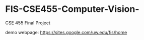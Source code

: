 # FIS-CSE455-Computer-Vision-
CSE 455 Final Project

demo webpage:
https://sites.google.com/uw.edu/fis/home
